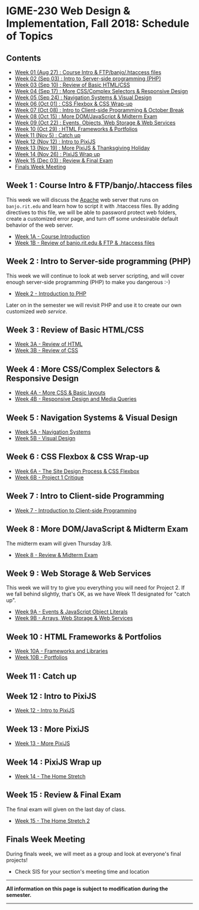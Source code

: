 
# IGME-230 Web Design & Implementation, Fall 2018: Schedule of Topics 

## Contents

- [Week 01 (Aug 27) : Course Intro & FTP/banjo/.htaccess files](#week1)
- [Week 02 (Sep 03) : Intro to Server-side programming (PHP)](#week2)
- [Week 03 (Sep 10) : Review of Basic HTML/CSS](#week3)
- [Week 04 (Sep 17) : More CSS/Complex Selectors & Responsive Design](#week4)
- [Week 05 (Sep 24) : Navigation Systems & Visual Design](#week5)
- [Week 06 (Oct 01) : CSS Flexbox & CSS Wrap-up](#week6)
- [Week 07 (Oct 08) : Intro to Client-side Programming & October Break](#week7)
- [Week 08 (Oct 15) : More DOM/JavaScript & Midterm Exam](#week8)
- [Week 09 (Oct 22) : Events, Objects, Web Storage & Web Services](#week9)
- [Week 10 (Oct 29) : HTML Frameworks & Portfolios](#week10)
- [Week 11 (Nov 5) : Catch up](#week11)
- [Week 12 (Nov 12) : Intro to PixiJS](#week12)
- [Week 13 (Nov 19) : More PixiJS & Thanksgiving Holiday](#week13)
- [Week 14 (Nov 26) : PixiJS Wrap up](#week14)
- [Week 15 (Dec 03) : Review & Final Exam](#week15)
- [Finals Week Meeting](#finalsweek)


## <a id="week1">Week 1 : Course Intro & FTP/banjo/.htaccess files
  
This week we will discuss the [Apache](http://httpd.apache.org) web server that runs on `banjo.rit.edu` and learn how to script it with .htaccess files. By adding directives to this file, we will be able to password protect web folders, create a customized error page, and turn off some undesirable default behavior of the web server. 
  
  - [Week 1A - Course Introduction](weekly/Week-01A-notes.md)
  - [Week 1B - Review of banjo.rit.edu & FTP & .htaccess files](weekly/Week-01B-notes.md)
  
## <a id="week2">Week 2 : Intro to Server-side programming (PHP)
  
 This week we will continue to look at web server scripting, and will cover enough server-side programming (PHP) to make you dangerous :-)
 
 - [Week 2 - Introduction to PHP](weekly/Week-02-notes.md)
  
 Later on in the semester we will revisit PHP and use it to create our own customized *web service*.
  
## <a id="week3">Week 3 : Review of Basic HTML/CSS
  
  - [Week 3A - Review of HTML](weekly/Week-03A-notes.md)
  - [Week 3B - Review of CSS](weekly/Week-03B-notes.md)
  
## <a id="week4">Week 4 : More CSS/Complex Selectors & Responsive Design
  
  - [Week 4A - More CSS & Basic layouts](weekly/Week-04A-notes.md)
  - [Week 4B - Responsive Design and Media Queries](weekly/Week-04B-notes.md)
  
## <a id="week5">Week 5 : Navigation Systems & Visual Design
  
  - [Week 5A - Navigation Systems](weekly/Week-05A-notes.md)
  - [Week 5B - Visual Design](weekly/Week-05B-notes.md)
  
## <a id="week6">Week 6 : CSS Flexbox & CSS Wrap-up
  
  - [Week 6A - The Site Design Process & CSS Flexbox](weekly/Week-06A-notes.md)
  - [Week 6B - Project 1 Critique](weekly/Week-06B-notes.md)
  
## <a id="week7">Week 7 : Intro to Client-side Programming
   
   - [Week 7 - Introduction to Client-side Programming](weekly/Week-07-notes.md)
 
## <a id="week8">Week 8 : More DOM/JavaScript & Midterm Exam
  
The midterm exam will given Thursday 3/8.
  
  - [Week 8 - Review & Midterm Exam](weekly/Week-08-notes.md)
  
## <a id="week9">Week 9 :  Web Storage & Web Services
  
  This week we will try to give you everything you will need for Project 2. If we fall behind slightly, that's OK, as we have Week 11 designated for "catch up".
  
  - [Week 9A - Events & JavaScript Object Literals](weekly/Week-09A-notes.md)
  - [Week 9B - Arrays, Web Storage & Web Services](weekly/Week-09B-notes.md)
  
## <a id="week10">Week 10 : HTML Frameworks & Portfolios
  
  - [Week 10A - Frameworks and Libraries](weekly/Week-10A-notes.md)
  - [Week 10B - Portfolios](weekly/Week-10B-notes.md)
  
## <a id="week11">Week 11  : Catch up
  
## <a id="week12">Week 12  : Intro to PixiJS
  - [Week 12 - Intro to PixiJS](weekly/Week-12-notes.md)
  
## <a id="week13">Week 13 : More PixiJS
  
 - [Week 13 - More PixiJS](weekly/Week-13-notes.md)
  
## <a id="week14">Week 14 : PixiJS Wrap up
 
 - [Week 14 - The Home Stretch](weekly/Week-14-notes.md)
 
 ## <a id="week15">Week 15 : Review & Final Exam
  
  The final exam will given on the last day of class.
  
 - [Week 15 - The Home Stretch 2](weekly/Week-15-notes.md)
  
## <a id="finalsweek">Finals Week Meeting

During finals week, we will meet as a group and look at everyone's final projects! 
- Check SIS for your section's meeting time and location

<hr>

**All information on this page is subject to modification during the semester.**

<hr>
